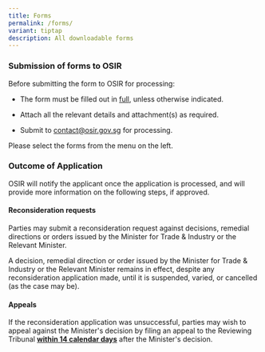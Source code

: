 ```yaml
---
title: Forms
permalink: /forms/
variant: tiptap
description: All downloadable forms
---
```

<h3><strong>Submission of forms to OSIR</strong></h3><p>Before submitting the form to OSIR for processing:</p><ul data-tight="true" class="tight"><li><p>The form must be filled out in <u>full</u>, unless otherwise indicated.</p></li><li><p>Attach all the relevant details and attachment(s) as required.</p></li><li><p>Submit to <a href="mailto:contact@osir.gov.sg" rel="noopener noreferrer nofollow" target="_blank">contact@osir.gov.sg</a> for processing.</p></li></ul><p>Please select the forms from the menu on the left. </p><h3><strong>Outcome of Application</strong></h3><p>OSIR will notify the applicant once the application is processed, and will provide more information on the following steps, if approved.&nbsp;&nbsp;</p><h4><strong>Reconsideration requests</strong></h4><p>Parties may submit a reconsideration request against decisions, remedial directions or orders issued by the Minister for Trade &amp; Industry or the Relevant Minister.</p><p>A decision, remedial direction or order issued by the Minister for Trade &amp; Industry or the Relevant Minister remains in effect, despite any reconsideration application made, until it is suspended, varied, or cancelled (as the case may be).</p><h4><strong>Appeals</strong></h4><p>If the reconsideration application was unsuccessful, parties may wish to appeal against the Minister's decision by filing an appeal to the Reviewing Tribunal <strong><u>within 14 calendar days</u></strong> after the Minister's decision.</p>